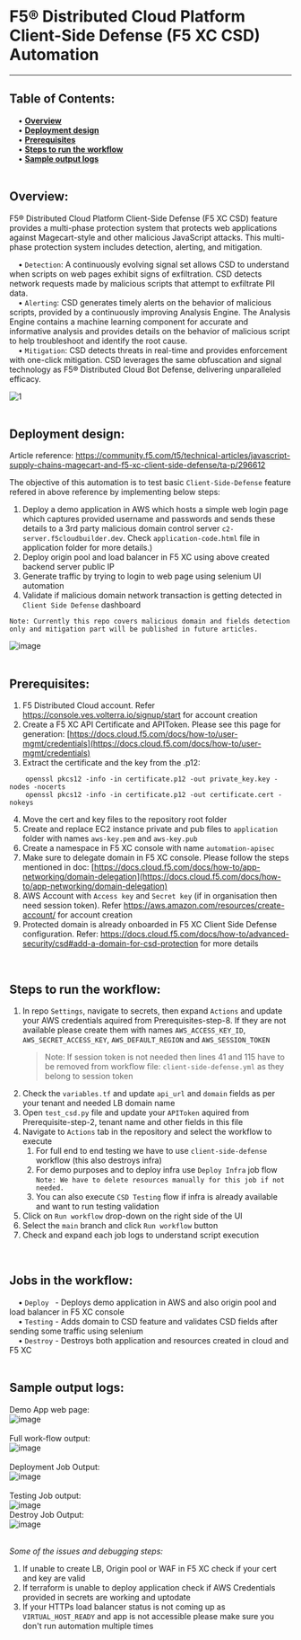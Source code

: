 # F5® Distributed Cloud Platform Client-Side Defense (F5 XC CSD) Automation
---
**Table of Contents:** <br />
---
&nbsp;&nbsp;&nbsp;&nbsp;•	**[Overview](#overview)** <br />
&nbsp;&nbsp;&nbsp;&nbsp;•	**[Deployment design](#deployment-design)** <br />
&nbsp;&nbsp;&nbsp;&nbsp;•	**[Prerequisites](#prerequisites)** <br />
&nbsp;&nbsp;&nbsp;&nbsp;•	**[Steps to run the workflow](#steps-to-run-the-workflow)** <br />
&nbsp;&nbsp;&nbsp;&nbsp;•	**[Sample output logs](#sample-output-logs)** <br />
<br />

**Overview:**<br />
---
F5® Distributed Cloud Platform Client-Side Defense (F5 XC CSD) feature provides a multi-phase protection system that protects web applications against Magecart-style and other malicious JavaScript attacks. This multi-phase protection system includes detection, alerting, and mitigation. <br />

&nbsp;&nbsp;&nbsp;&nbsp;• `Detection`: A continuously evolving signal set allows CSD to understand when scripts on web pages exhibit signs of exfiltration. CSD detects                            network requests made by malicious scripts that attempt to exfiltrate PII data. <br />
&nbsp;&nbsp;&nbsp;&nbsp;• `Alerting`: CSD generates timely alerts on the behavior of malicious scripts, provided by a continuously improving Analysis Engine. The                                  Analysis Engine contains a machine learning component for accurate and informative analysis and provides details on the behavior of                                    malicious script to help troubleshoot and identify the root cause. <br />
&nbsp;&nbsp;&nbsp;&nbsp;• `Mitigation`: CSD detects threats in real-time and provides enforcement with one-click mitigation. CSD leverages the same obfuscation and                                signal technology as F5® Distributed Cloud Bot Defense, delivering unparalleled efficacy. <br />

![1](https://docs.cloud.f5.com/docs/static/3491464ceb02f6a3c83c64944b1b62db/dc5ab/csd-data-flow-new.png) <br />
<br />

**Deployment design:**<br />
---
Article reference: https://community.f5.com/t5/technical-articles/javascript-supply-chains-magecart-and-f5-xc-client-side-defense/ta-p/296612 <br />

The objective of this automation is to test basic `Client-Side-Defense` feature refered in above reference by implementing below steps: <br />
1.	Deploy a demo application in AWS which hosts a simple web login page which captures provided username and passwords and sends these details to a 3rd party malicious domain control server `c2-server.f5cloudbuilder.dev`. Check `application-code.html` file in application folder for more details.)<br />
2.	Deploy origin pool and load balancer in F5 XC using above created backend server public IP <br />
3.	Generate traffic by trying to login to web page using selenium UI automation <br />
4.	Validate if malicious domain network transaction is getting detected in `Client Side Defense` dashboard <br />

`Note: Currently this repo covers malicious domain and fields detection only and mitigation part will be published in future articles.` <br />

![image](https://user-images.githubusercontent.com/6093830/199646117-2f8b2f65-cf36-4be4-8740-41c09d2531e8.png) <br />
<br />

**Prerequisites:**<br />
---
1.	F5 Distributed Cloud account. Refer https://console.ves.volterra.io/signup/start for account creation <br />
2.	Create a F5 XC API Certificate and APIToken. Please see this page for generation: [https://docs.cloud.f5.com/docs/how-to/user-mgmt/credentials](https://docs.cloud.f5.com/docs/how-to/user-mgmt/credentials) <br />
3.	Extract the certificate and the key from the .p12: <br />
```
    openssl pkcs12 -info -in certificate.p12 -out private_key.key -nodes -nocerts
    openssl pkcs12 -info -in certificate.p12 -out certificate.cert -nokeys
```
4.	Move the cert and key files to the repository root folder <br />
5.	Create and replace EC2 instance private and pub files to `application` folder with names `aws-key.pem` and `aws-key.pub`  <br />
6.	Create a namespace in F5 XC console with name `automation-apisec` <br />
7.	Make sure to delegate domain in F5 XC console. Please follow the steps mentioned in doc: [https://docs.cloud.f5.com/docs/how-to/app-networking/domain-delegation](https://docs.cloud.f5.com/docs/how-to/app-networking/domain-delegation) <br />
8.	AWS Account with `Access key` and `Secret key` (if in organisation then need session token). Refer https://aws.amazon.com/resources/create-account/ for account creation <br />
9.  Protected domain is already onboarded in F5 XC Client Side Defense configuration. Refer: https://docs.cloud.f5.com/docs/how-to/advanced-security/csd#add-a-domain-for-csd-protection for more details
<br />


**Steps to run the workflow:**<br />
---
1.	In repo `Settings`, navigate to secrets, then expand `Actions` and update your AWS credentials aquired from Prerequisites-step-8. 
    If they are not available please create them with names `AWS_ACCESS_KEY_ID`, `AWS_SECRET_ACCESS_KEY`, `AWS_DEFAULT_REGION` and `AWS_SESSION_TOKEN` <br />
    > Note: If session token is not needed then lines 41 and 115 have to be removed from workflow file: `client-side-defense.yml` as they belong to session token
2.	Check the `variables.tf` and update `api_url` and `domain` fields as per your tenant and needed LB domain name <br />
3.	Open `test_csd.py` file and update your `APIToken` aquired from Prerequisite-step-2, tenant name and other fields in this file <br />
4.	Navigate to `Actions` tab in the repository and select the workflow to execute <br />
    1. For full end to end testing we have to use `client-side-defense` workflow (this also destroys infra)
    2. For demo purposes and to deploy infra use `Deploy Infra` job flow <br />
      `Note: We have to delete resources manually for this job if not needed.`
    3. You can also execute `CSD Testing` flow if infra is already available and want to run testing validation
5.	Click on `Run workflow` drop-down on the right side of the UI <br />
6.	Select the `main` branch and click `Run workflow` button <br />
7.	Check and expand each job logs to understand script execution <br />
<br />

**Jobs in the workflow:**<br />
---
&nbsp;&nbsp;&nbsp;&nbsp;• `Deploy ` - Deploys demo application in AWS and also origin pool and load balancer in F5 XC console <br />
&nbsp;&nbsp;&nbsp;&nbsp;• `Testing` - Adds domain to CSD feature and validates CSD fields after sending some traffic using selenium <br />
&nbsp;&nbsp;&nbsp;&nbsp;• `Destroy` - Destroys both application and resources created in cloud and F5 XC <br />
<br />

**Sample output logs:**<br />
---
Demo App web page:<br />
![image](https://user-images.githubusercontent.com/6093830/203243279-6bae2d43-9753-499c-a18a-8ef5be9fe088.png) <br />
<br />
Full work-flow output:<br />
![image](https://user-images.githubusercontent.com/6093830/200125265-6417c278-1993-4d3e-abe9-7d6a015db209.png) <br />
<br />
Deployment Job Output: <br />
![image](https://user-images.githubusercontent.com/6093830/200125164-297a815e-8f2f-4da3-87ff-8021529afd45.png) <br />
<br />
Testing Job output: <br />
![image](https://user-images.githubusercontent.com/6093830/200125185-0ce612cc-a196-4e15-8948-d7766d7b70bc.png)
<br />
Destroy Job Output: <br />
![image](https://user-images.githubusercontent.com/6093830/200125237-a21a0c2d-0804-4508-a9b3-4086550ed3c6.png) <br />
<br />

*Some of the issues and debugging steps:*<br />
1. If unable to create LB, Origin pool or WAF in F5 XC check if your cert and key are valid  <br />
2. If terraform is unable to deploy application check if AWS Credentials provided in secrets are working and uptodate  <br />
3. If your HTTPs load balancer status is not coming up as `VIRTUAL_HOST_READY` and app is not accessible please make sure you don't run automation multiple times  <br />
